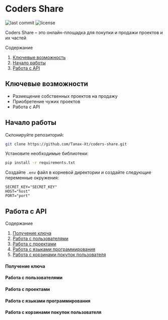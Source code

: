 # Coders Share 
![last commit](https://img.shields.io/github/last-commit/Tanax-Xt/coders-share) ![license](https://img.shields.io/github/license/Tanax-Xt/coders-share)

Coders Share – это онлайн-площадка для покупки и продажи проектов и их частей


Содержание
  <ol>
    <li><a href="#ключевые-возможности">Ключевые возможность</a></li>
    <li><a href="#начало-работы">Начало работы</a></li>
    <li><a href="#работа-с-API">Работа с API</a></li>
  </ol>


## Ключевые возможности
* Размещение собственных проектов на продажу
* Приобретение чужих проектов
* Работа с API


## Начало работы

Склонируйте репозиторий:
```sh
git clone https://github.com/Tanax-Xt/coders-share.git
```

Установите необходимые библиотеки:
```sh
pip install -r requirements.txt
```

Создайте `.env` файл в корневой директории и создайте следующие переменные окружения:
```dotenv
SECRET_KEY="SECRET_KEY"
HOST="host"
PORT="port"
```


## Работа с API

Содержание
  <ol>
    <li><a href="#получение-ключа">Получение ключа</a></li>
    <li><a href="#работа-с-пользователями">Работа с пользователями</a></li>
    <li><a href="#работа-с-проектами">Работа с проектами</a></li>
    <li><a href="#работа-с-языками-программирования">Работа с языками программирования</a></li>
    <li><a href="#работа-с-корзинами-покупок-пользователя">Работа с корзинами покупок пользователя</a></li>
  </ol>

#### Получение ключа



#### Работа с пользователями



#### Работа с проектами



#### Работа с языками программирования



#### Работа с корзинами покупок пользователя
